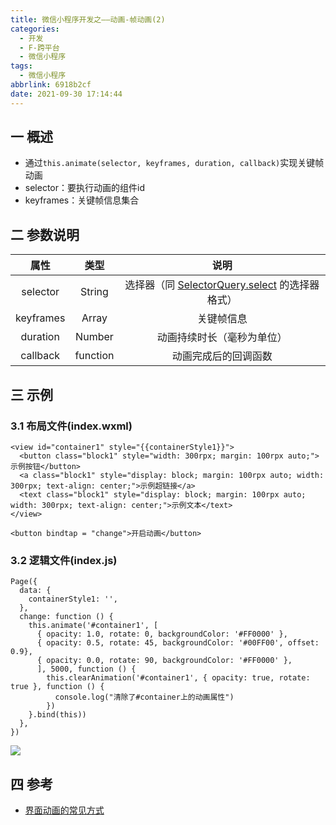 ```yaml
---
title: 微信小程序开发之——动画-帧动画(2)
categories:
  - 开发
  - F-跨平台
  - 微信小程序
tags:
  - 微信小程序
abbrlink: 6918b2cf
date: 2021-09-30 17:14:44
---
```

## 一 概述

* 通过`this.animate(selector, keyframes, duration, callback)`实现关键帧动画
* selector：要执行动画的组件id
* keyframes：关键帧信息集合

<!--more-->

## 二 参数说明

|   属性    |   类型   |                             说明                             |
| :-------: | :------: | :----------------------------------------------------------: |
| selector  |  String  | 选择器（同 [SelectorQuery.select](https://developers.weixin.qq.com/miniprogram/dev/api/wxml/SelectorQuery.select.html) 的选择器格式） |
| keyframes |  Array   |                          关键帧信息                          |
| duration  |  Number  |                  动画持续时长（毫秒为单位）                  |
| callback  | function |                     动画完成后的回调函数                     |

## 三 示例

### 3.1 布局文件(index.wxml)

```
<view id="container1" style="{{containerStyle1}}">
  <button class="block1" style="width: 300rpx; margin: 100rpx auto;">示例按钮</button>
  <a class="block1" style="display: block; margin: 100rpx auto; width: 300rpx; text-align: center;">示例超链接</a>
  <text class="block1" style="display: block; margin: 100rpx auto; width: 300rpx; text-align: center;">示例文本</text>
</view>

<button bindtap = "change">开启动画</button>
```

### 3.2 逻辑文件(index.js)

```
Page({
  data: {
    containerStyle1: '',
  },
  change: function () {
    this.animate('#container1', [
      { opacity: 1.0, rotate: 0, backgroundColor: '#FF0000' },
      { opacity: 0.5, rotate: 45, backgroundColor: '#00FF00', offset: 0.9},
      { opacity: 0.0, rotate: 90, backgroundColor: '#FF0000' },
      ], 5000, function () {
        this.clearAnimation('#container1', { opacity: true, rotate: true }, function () {
          console.log("清除了#container上的动画属性")
        })
    }.bind(this))
  },
})
```

![][1]

## 四 参考

* [界面动画的常见方式](https://developers.weixin.qq.com/miniprogram/dev/framework/view/animation.html)


[1]:https://fastly.jsdelivr.net/gh/pgzxc/cdn@master/blog-wechat/wechat-animate-keyframes.gif